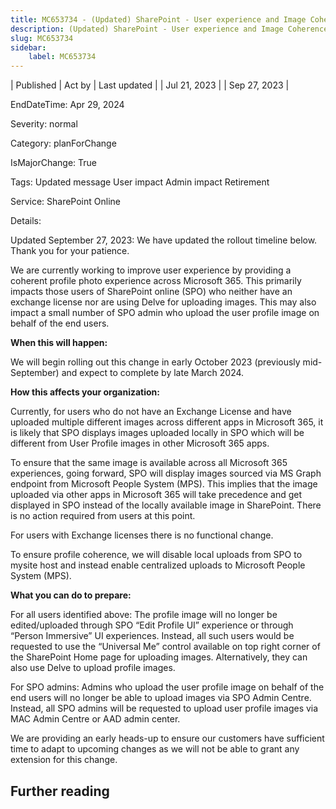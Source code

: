 ```yaml
---
title: MC653734 - (Updated) SharePoint - User experience and Image Coherence in SharePoint Online (SPO)
description: (Updated) SharePoint - User experience and Image Coherence in SharePoint Online (SPO)
slug: MC653734
sidebar:
    label: MC653734
---
```



| Published | Act by | Last updated |
| Jul 21, 2023 |  | Sep 27, 2023 |

EndDateTime: Apr 29, 2024

Severity: normal

Category: planForChange

IsMajorChange: True

Tags: Updated message User impact Admin impact Retirement

Service: SharePoint Online

Details: 

<p>Updated September 27, 2023: We have updated the rollout timeline below. Thank you for your patience.</p><p>We are currently working to improve user experience by providing a coherent profile photo experience across Microsoft 365. This primarily impacts those users of SharePoint online (SPO) who neither have an exchange license nor are using Delve for uploading images. This may also impact a small number of SPO admin who upload the user profile image on behalf of the end users.</p><p><b>When this will happen:</b></p><p>We will begin rolling out this change in early October 2023 (previously mid-September) and expect to complete by late March 2024.</p><p><b>How this affects your organization:</b></p><p>Currently, for users who do not have an Exchange License and have uploaded multiple different images across different apps in Microsoft 365, it is likely that SPO displays images uploaded locally in SPO which will be different from User Profile images in other Microsoft 365 apps.
</p><p>To ensure that the same image is available across all Microsoft 365 experiences, going forward, SPO will display images sourced via MS Graph endpoint from Microsoft People System (MPS). This implies that the image uploaded via other apps in Microsoft 365 will take precedence and get displayed in SPO instead of the locally available image in SharePoint. There is no action required from users at this point.
</p><p>For users with Exchange licenses there is no functional change.</p><p>To ensure profile coherence, we will disable local uploads from SPO to mysite host and instead enable centralized uploads to Microsoft People System (MPS).<br></p><p><b>What you can do to prepare:</b></p><p>For all users identified above: The profile image will no longer be edited/uploaded through SPO “Edit Profile UI” experience or through “Person Immersive” UI experiences. Instead, all such users would be requested to use the “Universal Me” control available on top right corner of the SharePoint Home page for uploading images. Alternatively, they can also use Delve to upload profile images.
</p><p>For SPO admins: Admins who upload the user profile image on behalf of the end users will no longer be able to upload images via SPO Admin Centre. Instead, all SPO admins will be requested to upload user profile images via MAC Admin Centre or AAD admin center.
</p><p>We are providing an early heads-up to ensure our customers have sufficient time to adapt to upcoming changes as we will not be able to grant any extension for this change.</p><p>
</p>

## Further reading
